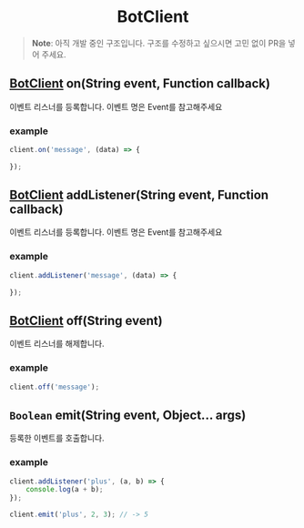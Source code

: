 <h1 align="center">BotClient</h1>

> **Note**: 아직 개발 중인 구조입니다. 구조를 수정하고 싶으시면 고민 없이 PR을 넣어 주세요.

## [BotClient](https://github.com/SkyLineLab/kapi/blob/main/internal/BotClient.md) on(String event, Function callback)
이벤트 리스너를 등록합니다. 이벤트 명은 Event를 참고해주세요
### example
```javascript
client.on('message', (data) => {
    
});
```

## [BotClient](https://github.com/SkyLineLab/kapi/blob/main/internal/BotClient.md) addListener(String event, Function callback)
이벤트 리스너를 등록합니다. 이벤트 명은 Event를 참고해주세요
### example
```javascript
client.addListener('message', (data) => {
    
});
```

## [BotClient](https://github.com/SkyLineLab/kapi/blob/main/internal/BotClient.md) off(String event)
이벤트 리스너를 해제합니다.
### example
```javascript
client.off('message');
```

## `Boolean` emit(String event, Object... args)
등록한 이벤트를 호출합니다.
### example
```javascript
client.addListener('plus', (a, b) => {
    console.log(a + b);
});

client.emit('plus', 2, 3); // -> 5
```